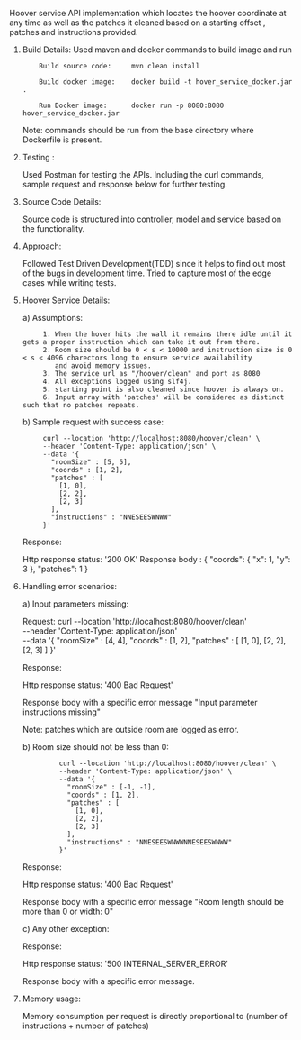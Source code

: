 Hoover service API implementation which locates the hoover coordinate at any time as well as the patches it cleaned based on a starting offset , patches and instructions provided.

1. Build Details:
    Used maven and docker commands to build image and run
   
           Build source code:     mvn clean install
   
           Build docker image:    docker build -t hover_service_docker.jar .
   
           Run Docker image:      docker run -p 8080:8080 hover_service_docker.jar
   
    Note: commands should be run from the base directory where Dockerfile is present.
   
3. Testing :
   
   Used Postman  for testing the APIs. Including the curl commands, sample request and response below for further testing.
   
4. Source Code Details:
   
   Source code is structured into controller, model and service based on the functionality.
   
5. Approach:
   
    Followed Test Driven Development(TDD) since it helps to find out most of the bugs in development time.
    Tried to capture most of the edge cases while writing tests.

   
6. Hoover Service Details:
 
    a) Assumptions:
   
            1. When the hover hits the wall it remains there idle until it gets a proper instruction which can take it out from there.
            2. Room size should be 0 < s < 10000 and instruction size is 0  < s < 4096 charectors long to ensure service availability
               and avoid memory issues.
            3. The service url as "/hoover/clean" and port as 8080
            4. All exceptions logged using slf4j.
            5. starting point is also cleaned since hoover is always on.
            6. Input array with 'patches' will be considered as distinct such that no patches repeats.
   
    b) Sample request with success case:
   
            curl --location 'http://localhost:8080/hoover/clean' \
            --header 'Content-Type: application/json' \
            --data '{
              "roomSize" : [5, 5],
              "coords" : [1, 2],
              "patches" : [
                [1, 0],
                [2, 2],
                [2, 3]
              ],
              "instructions" : "NNESEESWNWW"
            }'

    Response:
   
     Http response status: '200 OK'
     Response body : {
                         "coords": {
                             "x": 1,
                             "y": 3
                         },
                         "patches": 1
                     }

8. Handling error scenarios:
   
    a) Input parameters missing:
   
    Request:
                curl --location 'http://localhost:8080/hoover/clean' \
                --header 'Content-Type: application/json' \
                --data '{
                  "roomSize" : [4, 4],
                  "coords" : [1, 2],
                  "patches" : [
                    [1, 0],
                    [2, 2],
                    [2, 3]
                  ]
                }'
   
    Response:
   
     Http response status: '400 Bad Request'
   
     Response body with a specific error message "Input parameter instructions missing"
   
    Note: patches which are outside room are logged as error.
   
    b) Room size should not be less than 0:
   
                curl --location 'http://localhost:8080/hoover/clean' \
                --header 'Content-Type: application/json' \
                --data '{
                  "roomSize" : [-1, -1],
                  "coords" : [1, 2],
                  "patches" : [
                    [1, 0],
                    [2, 2],
                    [2, 3]
                  ],
                  "instructions" : "NNESEESWNWWNNESEESWNWW"
                }'
   
    Response:
   
     Http response status: '400 Bad Request'
   
     Response body with a specific error message "Room length should be more than 0 or width: 0"
    
    c) Any other exception:
    
    Response:
   
     Http response status: '500 INTERNAL_SERVER_ERROR'
   
     Response body with a specific error message.
   
10. Memory usage:
    
    Memory consumption per request is directly proportional to (number of instructions + number of patches)
    
